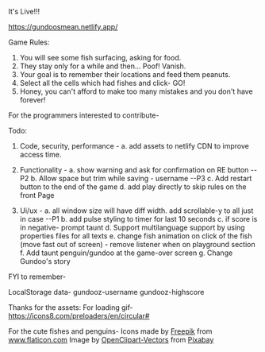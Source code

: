 It's Live!!!

https://gundoosmean.netlify.app/

Game Rules:
1. You will see some fish surfacing, asking for food.
2. They stay only for a while and then... Poof! Vanish.
3. Your goal is to remember their locations and feed them peanuts.
4. Select all the cells which had fishes and click- GO!
5. Honey, you can't afford to make too many mistakes and you don't have forever!



For the programmers interested to contribute-

Todo:
1. Code, security, performance -
a. add assets to netlify CDN to improve access time.

2. Functionality -
a. show warning and ask for confirmation on RE button --P2
b. Allow space but trim while saving - username --P3
c. Add restart button to the end of the game
d. add play directly to skip rules on the front Page

3. Ui/ux -
a. all window size will have diff width. add scrollable-y to all just in case  --P1
b. add pulse styling to timer for last 10 seconds 
c. if score is in negative- prompt taunt
d. Support multilanguage support by using properties files for all texts
e. change fish animation on click of the fish (move fast out of screen) - remove listener when on playground section
f. Add taunt penguin/gundoo at the game-over screen
g. Change Gundoo's story

FYI to remember-

LocalStorage data-
gundooz-username
gundooz-highscore

Thanks for the assets: 
For loading gif-
https://icons8.com/preloaders/en/circular#

For the cute fishes and penguins-
Icons made by <a href="https://www.flaticon.com/authors/freepik" title="Freepik">Freepik</a> from <a href="https://www.flaticon.com/" title="Flaticon"> www.flaticon.com</a>
Image by <a href="https://pixabay.com/users/OpenClipart-Vectors-30363/?utm_source=link-attribution&amp;utm_medium=referral&amp;utm_campaign=image&amp;utm_content=1300186">OpenClipart-Vectors</a> from <a href="https://pixabay.com/?utm_source=link-attribution&amp;utm_medium=referral&amp;utm_campaign=image&amp;utm_content=1300186">Pixabay</a>
